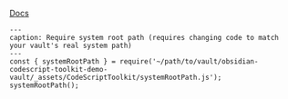 [Docs](https://github.com/mnaoumov/obsidian-codescript-toolkit/blob/main/docs/system-root-path.md)

```code-button
---
caption: Require system root path (requires changing code to match your vault's real system path)
---
const { systemRootPath } = require('~/path/to/vault/obsidian-codescript-toolkit-demo-vault/_assets/CodeScriptToolkit/systemRootPath.js');
systemRootPath();
```
